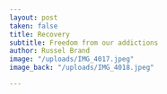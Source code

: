 ```yaml
---
layout: post
taken: false
title: Recovery
subtitle: Freedom from our addictions
author: Russel Brand
image: "/uploads/IMG_4017.jpeg"
image_back: "/uploads/IMG_4018.jpeg"

---
```


